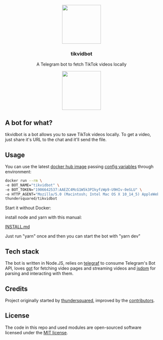 <p align="center">
  <img src="https://github.com/thundersquared/tikvidbot/raw/master/media/Icon@2x.png" width="128" />
  <h3 align="center">tikvidbot</h3>
  <p align="center">A Telegram bot to fetch TikTok videos locally</p>
  <p align="center">
    <a href="https://t.me/tikvidbot" target="_blank">
      <img src="https://github.com/thundersquared/tikvidbot/raw/master/media/Button@2x.png" width="128" />
    </a>
  </p>
</p>

## A bot for what?

tikvidbot is a bot allows you to save TikTok videos locally. To get a video, just share it's URL to the chat and it'll send the file.

## Usage

You can use the latest [docker hub image](https://hub.docker.com/r/thundersquared/tikvidbot) passing [config variables](./config.js) through environment:

```bash
docker run --rm \
-e BOT_NAME="tikvidbot" \
-e BOT_TOKEN="1906642537:AAEZC4McG1W5k3PIkyfzWp9-U9HIv-0eSLU" \
-e HTTP_AGENT="Mozilla/5.0 (Macintosh; Intel Mac OS X 10_14_5) AppleWebKit/605.1.15 (KHTML, like Gecko)" \
thundersquared/tikvidbot
```


Start it without Docker:

install node and yarn with this manual:

[INSTALL.md](./INSTALL.md)


Just run "yarn" once and then you can start the bot with "yarn dev"

## Tech stack

The bot is written in Node.JS, relies on [telegraf](https://github.com/telegraf/telegraf) to consume Telegram's Bot API, loves [got](https://github.com/sindresorhus/got) for fetching video pages and streaming videos and [jsdom](https://github.com/jsdom/jsdom) for parsing and interacting with them.

## Credits

Project originally started by [thundersquared](https://github.com/thundersquared), improved by the [contributors](https://github.com/thundersquared/tikvidbot/graphs/contributors).

## License

The code in this repo and used modules are open-sourced software licensed under the [MIT license](LICENSE.md).
